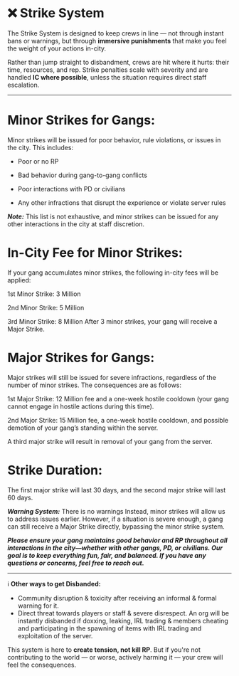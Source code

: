 # ❌ Strike System

The Strike System is designed to keep crews in line — not through instant bans or warnings, but through **immersive punishments** that make you feel the weight of your actions in-city.

Rather than jump straight to disbandment, crews are hit where it hurts: their time, resources, and rep. Strike penalties scale with severity and are handled **IC where possible**, unless the situation requires direct staff escalation.

***


# Minor Strikes for Gangs: 
Minor strikes will be issued for poor behavior, rule violations, or issues in the city. This includes:

* Poor or no RP

* Bad behavior during gang-to-gang conflicts

* Poor interactions with PD or civilians

* Any other infractions that disrupt the experience or violate server rules

***Note:*** This list is not exhaustive, and minor strikes can be issued for any other interactions in the city at staff discretion.

# In-City Fee for Minor Strikes:

If your gang accumulates minor strikes, the following in-city fees will be applied:

1st Minor Strike: 3 Million

2nd Minor Strike: 5 Million

3rd Minor Strike: 8 Million
After 3 minor strikes, your gang will receive a Major Strike.

# Major Strikes for Gangs:

Major strikes will still be issued for severe infractions, regardless of the number of minor strikes. The consequences are as follows:

1st Major Strike: 12 Million fee and a one-week hostile cooldown (your gang cannot engage in hostile actions during this time).

2nd Major Strike: 15 Million fee, a one-week hostile cooldown, and possible demotion of your gang’s standing within the server.

A third major strike will result in removal of your gang from the server.

# Strike Duration:

The first major strike will last 30 days, and the second major strike will last 60 days.

***Warning System:***
There is no warnings Instead, minor strikes will allow us to address issues earlier. However, if a situation is severe enough, a gang can still receive a Major Strike directly, bypassing the minor strike system.

***Please ensure your gang maintains good behavior and RP throughout all interactions in the city—whether with other gangs, PD, or civilians. Our goal is to keep everything fun, fair, and balanced. If you have any questions or concerns, feel free to reach out.***


***

ℹ️ **Other ways to get Disbanded:**

* Community disruption & toxicity after receiving an informal & formal warning for it.
* Direct threat towards players or staff & severe disrespect. An org will be instantly disbanded if doxxing, leaking, IRL trading & members cheating and participating in the spawning of items with IRL trading and exploitation of the server.

This system is here to **create tension, not kill RP**. But if you're not contributing to the world — or worse, actively harming it — your crew will feel the consequences.
